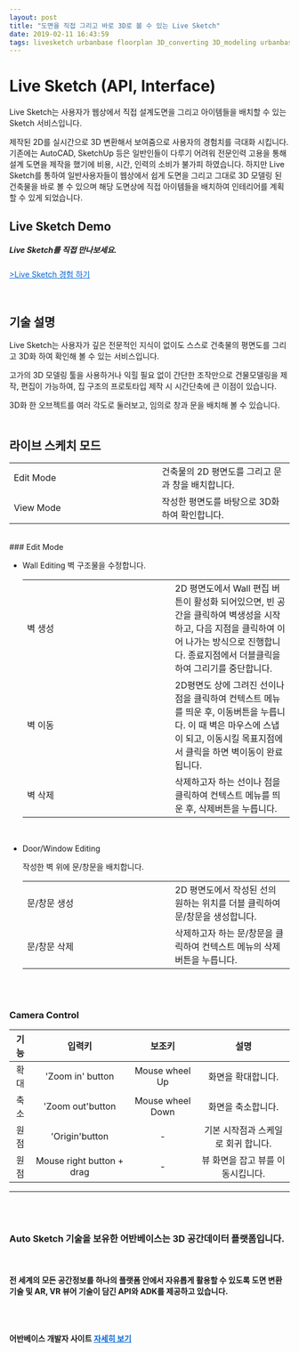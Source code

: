 ```yaml
---
layout: post
title: "도면을 직접 그리고 바로 3D로 볼 수 있는 Live Sketch"
date: 2019-02-11 16:43:59
tags: livesketch urbanbase floorplan 3D_converting 3D_modeling urbanbasestudio 
---
```


# Live Sketch (API, Interface)
Live Sketch는 사용자가 웹상에서 직접 설계도면을 그리고 아이템들을 배치할 수 있는 Sketch 서비스입니다.

제작된 2D를 실시간으로 3D 변환해서 보여줌으로 사용자의 경험치를 극대화 시킵니다.
기존에는 AutoCAD, SketchUp 등은 일반인들이 다루기 어려워 전문인력 고용을 통해 설계 도면을 제작을 했기에 비용, 시간, 인력의 소비가 불가피 하였습니다.
하지만 Live Sketch를 통하여 일반사용자들이 웹상에서 쉽게 도면을 그리고 그대로 3D 모델링 된 건축물을 바로 볼 수 있으며 해당 도면상에 직접 아이템들을 배치하여 인테리어를 계획할 수 있게 되었습니다.

## Live Sketch Demo <br>


<h5> Live Sketch를 직접 만나보세요.</h5>

<a href="http://3d.floorplanner.urbanbase.com.s3-website.ap-northeast-2.amazonaws.com" target="_blank" style="color: #0366d6;"> >Live Sketch 경험 하기</a>

<br>

## 기술 설명

Live Sketch는 사용자가 깊은 전문적인 지식이 없이도 스스로 건축물의 평면도를 그리고 3D화 하여 확인해 볼 수 있는 서비스입니다.

고가의 3D 모델링 툴을 사용하거나 익힐 필요 없이 간단한 조작만으로 건물모델링을 제작, 편집이 가능하여, 집 구조의 프로토타입 제작 시 시간단축에 큰 이점이 있습니다.

3D화 한 오브젝트를 여러 각도로 둘러보고, 임의로 창과 문을 배치해 볼 수 있습니다.
<br>
<br>

## 라이브 스케치 모드

<table style="text-align: left;">
<tbody>
  <tr style="width: 250px;">
    <td style="width: 250px;">Edit Mode</td>
    <td>건축물의 2D 평면도를 그리고 문과 창을 배치합니다.</td>
  </tr>
  <tr>
    <td>View Mode</td>
    <td>작성한 평면도를 바탕으로 3D화 하여 확인합니다.</td>
  </tr>
</tbody>
</table>

<br>
### Edit Mode

- Wall Editing 
  벽 구조물을 수정합니다.

    <table style="text-align: left;">
    <tbody>
        <tr style="width: 250px;">
        <td style="width: 250px;">벽 생성</td>
        <td>2D 평면도에서 Wall 편집 버튼이 활성화 되어있으면, 빈 공간을 클릭하여 벽생성을 시작하고, 다음 지점을 클릭하여 이어 나가는 방식으로 진행합니다. 종료지점에서 더블클릭을 하여 그리기를 중단합니다.</td>
        </tr>
        <tr>
        <td>벽 이동</td>
        <td>2D평면도 상에 그려진 선이나 점을 클릭하여 컨텍스트 메뉴를 띄운 후, 이동버튼을 누릅니다. 이 때 벽은 마우스에 스냅이 되고, 이동시킬 목표지점에서 클릭을 하면 벽이동이 완료됩니다.</td>
        </tr>
        <tr>
        <td>벽 삭제</td>
        <td>삭제하고자 하는 선이나 점을 클릭하여 컨텍스트 메뉴를 띄운 후, 삭제버튼을 누릅니다.</td>
        </tr>
    </tbody>
    </table>

<br>

- Door/Window Editing

  작성한 벽 위에 문/창문을 배치합니다. 


    <table style="text-align: left;">
    <tbody>
    <tr style="width: 250px;">
        <td style="width: 250px;">문/창문 생성</td>
        <td>2D 평면도에서 작성된 선의 원하는 위치를 더블 클릭하여 문/창문을 생성합니다.</td>
    </tr>
    <tr>
        <td>문/창문 삭제</td>
        <td>삭제하고자 하는 문/창문을 클릭하여 컨텍스트 메뉴의 삭제버튼을 누릅니다.</td>
    </tr>
    </tbody>
    </table>

<br>
<br>

### Camera Control

| 기능  |           입력키           |      보조키      |                 설명                |
|:----:|:-------------------------:|:----------------:|:-----------------------------------:|
| 확대 | 'Zoom in' button          | Mouse wheel Up   | 화면을 확대합니다.                  |
| 축소 | 'Zoom out'button          | Mouse wheel Down | 화면을 축소합니다.                  |
| 원점 | 'Origin'button            | -                | 기본 시작점과 스케일로 회귀 합니다. |
| 원점 | Mouse right button + drag | -                | 뷰 화면을 잡고 뷰를 이동시킵니다.   |




<hr>
<br>
<br>
<h3>
Auto Sketch 기술을 보유한 어반베이스는 3D 공간데이터 플랫폼입니다.
</h3>
<br>
<h4>
전 세계의 모든 공간정보를 하나의 플랫폼 안에서 자유롭게 활용할 수 있도록 도면 변환 기술 및 AR, VR 뷰어 기술이 담긴 API와 ADK를 제공하고 있습니다.<br>
<br>
<br>

<Br>


어반베이스 개발자 사이트 <a href="https://developer.urbanbase.com" target="_blank" style="color: #0366d6;"> 자세히 보기</a>
</h4>
<br><br><br>